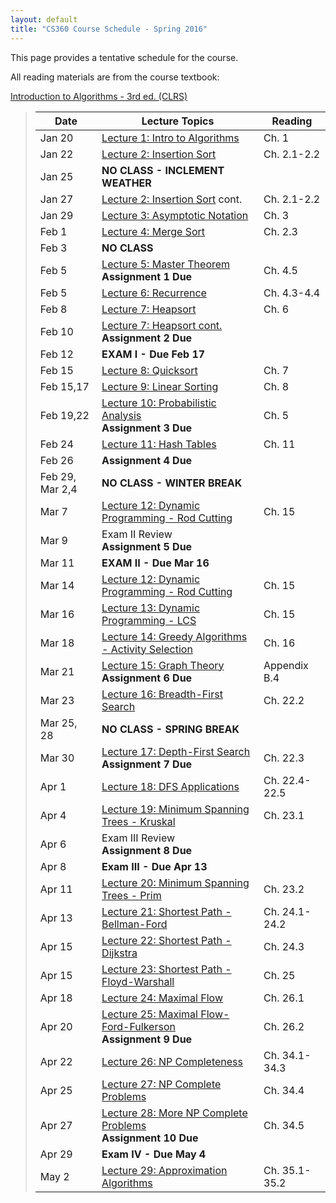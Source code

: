 ```yaml
---
layout: default
title: "CS360 Course Schedule - Spring 2016"
---
```


This page provides a tentative schedule for the course.

All reading materials are from the course textbook:

[Introduction to Algorithms - 3rd ed. (CLRS)](http://mitpress.mit.edu/books/introduction-algorithms)

> Date | Lecture Topics | Reading |
> ---- | -------------- | ------- |
> Jan 20    | [Lecture 1: Intro to Algorithms](../lectures/lecture01.html) | Ch. 1 |
> Jan 22    | [Lecture 2: Insertion Sort](../lectures/lecture02.html) | Ch. 2.1-2.2 |
> Jan 25    | **NO CLASS - INCLEMENT WEATHER** |  |
> Jan 27    | [Lecture 2: Insertion Sort](../lectures/lecture02.html) cont. | Ch. 2.1-2.2 |
> Jan 29    | [Lecture 3: Asymptotic Notation](../lectures/lecture03.html) | Ch. 3 |
> Feb 1     | [Lecture 4: Merge Sort](../lectures/lecture04.html) | Ch. 2.3 |
> Feb 3     | **NO CLASS** |  |
> Feb 5     | [Lecture 5: Master Theorem](../lectures/lecture05.html) <br /> **Assignment 1 Due** | Ch. 4.5 |
> Feb 5     | [Lecture 6: Recurrence](../lectures/lecture06.html) | Ch. 4.3-4.4 |
> Feb 8     | [Lecture 7: Heapsort](../lectures/lecture07.html) | Ch. 6 |
> Feb 10    | [Lecture 7: Heapsort cont.](../lectures/lecture07.html)  <br /> **Assignment 2 Due** |   |
> Feb 12    | **EXAM I - Due Feb 17**               |             |
> Feb 15    | [Lecture 8: Quicksort](../lectures/lecture08.html) | Ch. 7 |
> Feb 15,17 | [Lecture 9: Linear Sorting](../lectures/lecture09.html)  | Ch. 8 |
> Feb 19,22 | [Lecture 10: Probabilistic Analysis](../lectures/lecture10.html) <br /> **Assignment 3 Due** | Ch. 5 |
> Feb 24    | [Lecture 11: Hash Tables](../lectures/lecture11.html) | Ch. 11 |
> Feb 26    | **Assignment 4 Due** |   |
> Feb 29, Mar 2,4 | **NO CLASS - WINTER BREAK** |    |
> Mar 7     | [Lecture 12: Dynamic Programming - Rod Cutting](../lectures/lecture12.html) | Ch. 15 |
> Mar 9     | Exam II Review  <br /> **Assignment 5 Due** |    |
> Mar 11    | **EXAM II - Due Mar 16**               |             |
> Mar 14    | [Lecture 12: Dynamic Programming - Rod Cutting](../lectures/lecture12.html) | Ch. 15 |
> Mar 16    | [Lecture 13: Dynamic Programming - LCS](../lectures/lecture13.html) | Ch. 15 |
> Mar 18    | [Lecture 14: Greedy Algorithms - Activity Selection](../lectures/lecture14.html) | Ch. 16 |
> Mar 21    | [Lecture 15: Graph Theory](../lectures/lecture15.html) <br /> **Assignment 6 Due** | Appendix B.4 |
> Mar 23    | [Lecture 16: Breadth-First Search](../lectures/lecture16.html) | Ch. 22.2 |
> Mar 25, 28| **NO CLASS - SPRING BREAK** |   |
> Mar 30    | [Lecture 17: Depth-First Search](../lectures/lecture17.html) <br /> **Assignment 7 Due**  | Ch. 22.3 |
> Apr 1     | [Lecture 18: DFS Applications](../lectures/lecture18.html) | Ch. 22.4-22.5 |
> Apr 4     | [Lecture 19: Minimum Spanning Trees - Kruskal](../lectures/lecture19.html) | Ch. 23.1 |
> Apr 6     | Exam III Review <br /> **Assignment 8 Due**  |    |
> Apr 8     | **Exam III - Due Apr 13** |  |
> Apr 11    | [Lecture 20: Minimum Spanning Trees - Prim](../lectures/lecture20.html) | Ch. 23.2 |
> Apr 13    | [Lecture 21: Shortest Path - Bellman-Ford](../lectures/lecture21.html) | Ch. 24.1-24.2 |
> Apr 15    | [Lecture 22: Shortest Path - Dijkstra](../lectures/lecture22.html) | Ch. 24.3 |
> Apr 15    | [Lecture 23: Shortest Path - Floyd-Warshall](../lectures/lecture23.html) | Ch. 25 |
> Apr 18    | [Lecture 24: Maximal Flow](../lectures/lecture24.html) | Ch. 26.1 |
> Apr 20    | [Lecture 25: Maximal Flow- Ford-Fulkerson](../lectures/lecture25.html) <br /> **Assignment 9 Due** | Ch. 26.2 |
> Apr 22    | [Lecture 26: NP Completeness](../lectures/lecture26.html) | Ch. 34.1-34.3 |
> Apr 25    | [Lecture 27: NP Complete Problems](../lectures/lecture27.html) | Ch. 34.4 |
> Apr 27    | [Lecture 28: More NP Complete Problems](../lectures/lecture28.html) <br /> **Assignment 10 Due** | Ch. 34.5 |
> Apr 29    | **Exam IV - Due May 4** |  |
> May 2     | [Lecture 29: Approximation Algorithms](../lectures/lecture29.html) | Ch. 35.1-35.2 |












